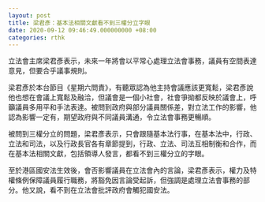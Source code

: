 ```yaml
---
layout: post
title: 梁君彥：基本法相關文獻看不到三權分立字眼
date: 2020-09-12 09:46:49.000000000 +08:00
categories: rthk
---
```


立法會主席梁君彥表示，未來一年將會以平常心處理立法會事務，議員有空間表達意見，但要合乎議事規則。

梁君彥於本台節目《星期六問責》，有聽眾認為他主持會議應該更寬鬆，梁君彥說他也想在會議上寬鬆及融洽，但議會是一個小社會，社會爭拗都反映於議會上，呼籲議員多用平和手法表達。被問到政府與部分議員關係差，對立法工作的影響，他認為影響一定有，期望政府與不同議員溝通，令立法會事務更暢順。

被問到三權分立的問題，梁君彥表示，只會跟隨基本法行事，在基本法中，行政、立法和司法，以及行政長官各有章節提到，行政、立法、司法互相制衡和合作，而在基本法相關文獻，包括領導人發言，都看不到三權分立的字眼。

至於港區國安法生效後，會否影響議員在立法會內的言論，梁君彥表示，權力及特權條例保障議員履行職務，將豁免因言論受起訴，但強調是處理立法會事務的部分。他又說，看不到在立法會批評政府會觸犯國安法。
